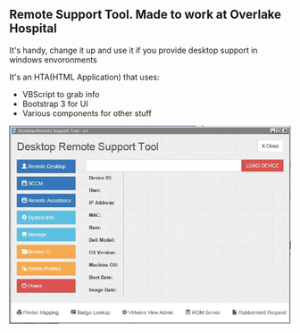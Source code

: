 ## Remote Support Tool. Made to work at Overlake Hospital

It's handy, change it up and use it if you provide desktop support in windows envoronments

It's an HTA(HTML Application) that uses:
* VBScript to grab info
* Bootstrap 3 for UI
* Various components for other stuff

![Alt text](screenshots/tool.png?raw=true "Remote Tool")